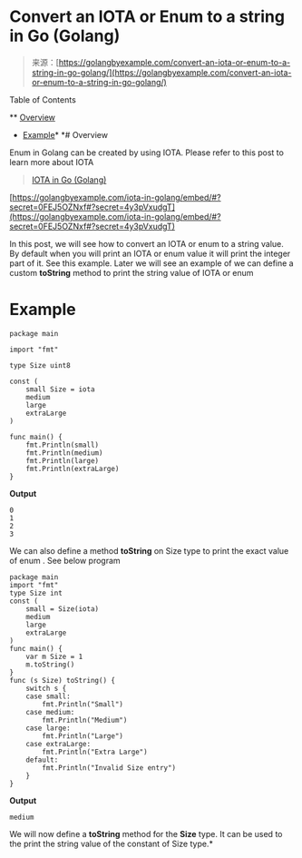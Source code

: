 <!--yml
category: 未分类
date: 2024-10-13 06:52:30
-->

# Convert an IOTA or Enum to a string in Go (Golang)

> 来源：[https://golangbyexample.com/convert-an-iota-or-enum-to-a-string-in-go-golang/](https://golangbyexample.com/convert-an-iota-or-enum-to-a-string-in-go-golang/)

Table of Contents

 **   [Overview](#Overview "Overview")
*   [Example](#Example "Example")*  *# Overview

Enum in Golang can be created by using IOTA. Please refer to this post to learn more about IOTA

> [IOTA in Go (Golang)](https://golangbyexample.com/iota-in-golang/)

[https://golangbyexample.com/iota-in-golang/embed/#?secret=0FEJ5OZNxf#?secret=4y3pVxudgT](https://golangbyexample.com/iota-in-golang/embed/#?secret=0FEJ5OZNxf#?secret=4y3pVxudgT)

In this post, we will see how to convert an IOTA or enum to a string value. By default when you will print an IOTA or enum value it will print the integer part of it. See this example. Later we will see an example of we can define a custom **toString** method to print the string value of IOTA or enum

# Example

```
package main

import "fmt"

type Size uint8

const (
	small Size = iota
	medium
	large
	extraLarge
)

func main() {
	fmt.Println(small)
	fmt.Println(medium)
	fmt.Println(large)
	fmt.Println(extraLarge)
}
```

**Output**

```
0
1
2
3
```

We can also define a method **toString** on Size type to print the exact value of enum . See below program

```
package main
import "fmt"
type Size int
const (
    small = Size(iota)
    medium
    large
    extraLarge
)
func main() {
    var m Size = 1
    m.toString()
}
func (s Size) toString() {
    switch s {
    case small:
        fmt.Println("Small")
    case medium:
        fmt.Println("Medium")
    case large:
        fmt.Println("Large")
    case extraLarge:
        fmt.Println("Extra Large")
    default:
        fmt.Println("Invalid Size entry")
    }
}
```

**Output**

```
medium
```

We will now define a **toString** method for the **Size** type. It can be used to the print the string value of the constant of Size type.*